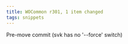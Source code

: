 ```yaml
---
title: WOCommon r301, 1 item changed
tags: snippets
---
```


Pre-move commit (svk has no '--force' switch)

